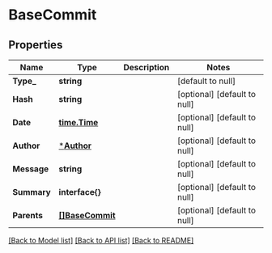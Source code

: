 # BaseCommit

## Properties
Name | Type | Description | Notes
------------ | ------------- | ------------- | -------------
**Type_** | **string** |  | [default to null]
**Hash** | **string** |  | [optional] [default to null]
**Date** | [**time.Time**](time.Time.md) |  | [optional] [default to null]
**Author** | [***Author**](author.md) |  | [optional] [default to null]
**Message** | **string** |  | [optional] [default to null]
**Summary** | **interface{}** |  | [optional] [default to null]
**Parents** | [**[]BaseCommit**](base_commit.md) |  | [optional] [default to null]

[[Back to Model list]](../README.md#documentation-for-models) [[Back to API list]](../README.md#documentation-for-api-endpoints) [[Back to README]](../README.md)


